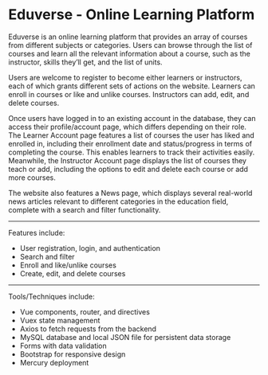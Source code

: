 # Eduverse - Online Learning Platform

Eduverse is an online learning platform that provides an array of courses from different subjects or categories. Users can browse through the list of courses and learn all the relevant information about a course, such as the instructor, skills they’ll get, and the list of units.

Users are welcome to register to become either learners or instructors, each of which grants different sets of actions on the website. Learners can enroll in courses or like and unlike courses. Instructors can add, edit, and delete courses.

Once users have logged in to an existing account in the database, they can access their profile/account page, which differs depending on their role. The Learner Account page features a list of courses the user has liked and enrolled in, including their enrollment date and status/progress in terms of completing the course. This enables learners to track their activities easily. Meanwhile, the Instructor Account page displays the list of courses they teach or add, including the options to edit and delete each course or add more courses. 

The website also features a News page, which displays several real-world news articles relevant to different categories in the education field, complete with a search and filter functionality.

---

Features include:
- User registration, login, and authentication
- Search and filter
- Enroll and like/unlike courses
- Create, edit, and delete courses

---

Tools/Techniques include:
- Vue components, router, and directives
- Vuex state management
- Axios to fetch requests from the backend
- MySQL database and local JSON file for persistent data storage
- Forms with data validation
- Bootstrap for responsive design
- Mercury deployment
